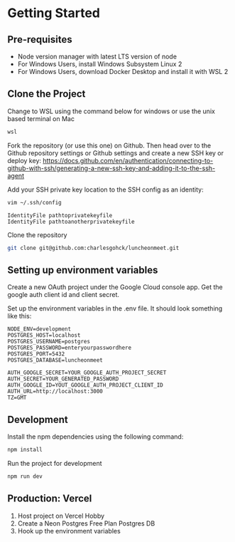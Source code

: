 # Getting Started
## Pre-requisites
- Node version manager with latest LTS version of node
- For Windows Users, install Windows Subsystem Linux 2
- For Windows Users, download Docker Desktop and install it with WSL 2 

## Clone the Project
Change to WSL using the command below for windows or use the unix based terminal on Mac
```bash
wsl
```
Fork the repository (or use this one) on Github. Then head over to the Github repository settings or Github settings and create a new SSH key or deploy key: https://docs.github.com/en/authentication/connecting-to-github-with-ssh/generating-a-new-ssh-key-and-adding-it-to-the-ssh-agent

Add your SSH private key location to the SSH config as an identity:
```bash
vim ~/.ssh/config
```
```vim
IdentityFile pathtoprivatekeyfile
IdentityFile pathtoanotherprivatekeyfile
```
Clone the repository
```bash
git clone git@github.com:charlesgohck/luncheonmeet.git
```

## Setting up environment variables
Create a new OAuth project under the Google Cloud console app. Get the google auth client id and client secret.

Set up the environment variables in the .env file. It should look something like this:
```vim
NODE_ENV=development
POSTGRES_HOST=localhost
POSTGRES_USERNAME=postgres
POSTGRES_PASSWORD=enteryourpasswordhere
POSTGRES_PORT=5432
POSTGRES_DATABASE=luncheonmeet

AUTH_GOOGLE_SECRET=YOUR_GOOGLE_AUTH_PROJECT_SECRET
AUTH_SECRET=YOUR_GENERATED_PASSWORD
AUTH_GOOGLE_ID=YOUT_GOOGLE_AUTH_PROJECT_CLIENT_ID
AUTH_URL=http://localhost:3000
TZ=GMT
```

## Development
Install the npm dependencies using the following command:
```bash
npm install
```
Run the project for development
```bash
npm run dev
```

## Production: Vercel
1. Host project on Vercel Hobby
2. Create a Neon Postgres Free Plan Postgres DB
3. Hook up the environment variables